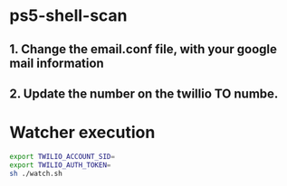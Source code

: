 # ps5-shell-scan

## 1. Change the email.conf file, with your google mail information
## 2. Update the number on the twillio TO numbe.

# Watcher execution
```bash
export TWILIO_ACCOUNT_SID=
export TWILIO_AUTH_TOKEN=
sh ./watch.sh
```